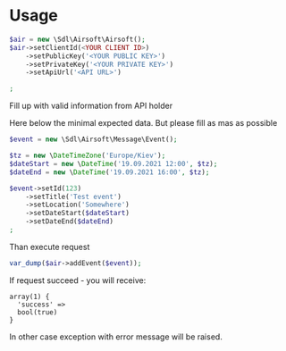 # Usage

```php
$air = new \Sdl\Airsoft\Airsoft();
$air->setClientId(<YOUR CLIENT ID>)
	->setPublicKey('<YOUR PUBLIC KEY>')
	->setPrivateKey('<YOUR PRIVATE KEY>')
	->setApiUrl('<API URL>')

;
```

Fill up with valid information from API holder


Here below the minimal expected data. But please fill as mas as possible

```php
$event = new \Sdl\Airsoft\Message\Event();

$tz = new \DateTimeZone('Europe/Kiev');
$dateStart = new \DateTime('19.09.2021 12:00', $tz);
$dateEnd = new \DateTime('19.09.2021 16:00', $tz);

$event->setId(123)
	->setTitle('Test event')
	->setLocation('Somewhere')
	->setDateStart($dateStart)
	->setDateEnd($dateEnd)
;
```

Than execute request

```php
var_dump($air->addEvent($event));
```

If request succeed - you will receive:

```
array(1) {
  'success' =>
  bool(true)
}
```

In other case exception with error message will be raised.
